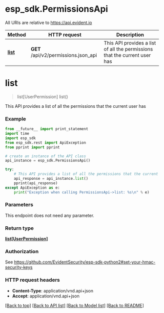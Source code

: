 # esp_sdk.PermissionsApi

All URIs are relative to https://api.evident.io

Method | HTTP request | Description
------------- | ------------- | -------------
[**list**](PermissionsApi.md#list) | **GET** /api/v2/permissions.json_api | This API provides a list of all the permissions that the current user has


# **list**
> list[UserPermission] list()

This API provides a list of all the permissions that the current user has

### Example 
```python
from __future__ import print_statement
import time
import esp_sdk
from esp_sdk.rest import ApiException
from pprint import pprint

# create an instance of the API class
api_instance = esp_sdk.PermissionsApi()

try: 
    # This API provides a list of all the permissions that the current user has
    api_response = api_instance.list()
    pprint(api_response)
except ApiException as e:
    print("Exception when calling PermissionsApi->list: %s\n" % e)
```

### Parameters
This endpoint does not need any parameter.

### Return type

[**list[UserPermission]**](UserPermission.md)

### Authorization

See https://github.com/EvidentSecurity/esp-sdk-python2#set-your-hmac-security-keys

### HTTP request headers

 - **Content-Type**: application/vnd.api+json
 - **Accept**: application/vnd.api+json

[[Back to top]](#) [[Back to API list]](../README.md#documentation-for-api-endpoints) [[Back to Model list]](../README.md#documentation-for-models) [[Back to README]](../README.md)

